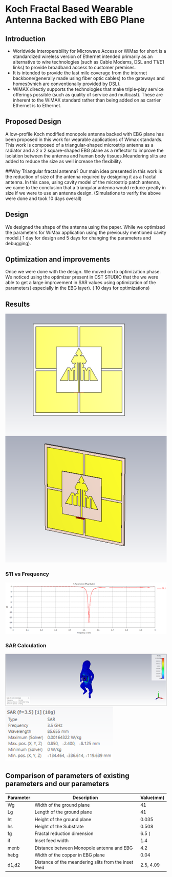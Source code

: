 # Koch Fractal Based Wearable Antenna Backed with EBG Plane
## Introduction
 - Worldwide Interoperability for Microwave Access or WiMax for short is a standardized wireless version of Ethernet intended primarily as an alternative to wire technologies (such as Cable Modems, DSL and T1/E1 links) to provide broadband access to customer premises.
 - It is intended to provide the last mile coverage from the internet backbone(generally made using fiber optic cables) to the gateways and homes(which are conventionally provided by DSL).
 - WiMAX directly supports the technologies that make triple-play service offerings possible (such as quality of service and multicast). These are inherent to the WiMAX standard rather than being added on as carrier Ethernet is to Ethernet.
 
## Proposed Design
 A low-profile Koch modified monopole antenna backed with EBG plane has been proposed in this work for wearable applications of Wimax standards. This work is composed of a triangular-shaped microstrip antenna as a radiator and a 2 x 2 square-shaped EBG plane as a reflector to improve the isolation between the antenna and human body tissues.Meandering slits are added to reduce the size as well increase the flexibility.

##Why Triangular fractal antenna?
Our main idea presented in this work is the reduction of size of the antenna required by designing it as a fractal antenna. In this case, using cavity model of the microstrip patch antenna, we came to the conclusion that a triangular antenna would reduce greatly in size if we were to use an antenna design. (Simulations to verify the above were done and took 10 days overall)


## Design

We designed the shape of the antenna using the paper. While we optimized the parameters for WiMax application using the previously mentioned cavity model.( 1 day for design and 5 days for changing the parameters and debugging).


## Optimization and improvements

Once we were done with the design. We moved on to optimization phase. We noticed using the optimizer present in CST STUDIO that the we were able to get a large improvement in SAR values using optimization of the parameters( especially in the EBG layer). ( 10 days for optimizations)

 ## Results
 ![Diagram 1](resources/show1.png)
  ![Diagram 2](resources/show2.png)
  ### S11 vs Frequency
  ![Graph](resources/graph.png )
  ### SAR Calculation
  ![SAR diagram 1](resources/sarshow.png)
   ![SAR diagram 2](resources/sarvalue.png)
 
 
 ## Comparison of parameters of existing parameters and our parameters
 Parameter| Description | Value(mm)
 -------------|-----------------|-----------------------
Wg | Width of the ground plane|41
Lg|Length of the ground plane|41
ht|Height of the ground plane|0.035
hs|Height of the Substrate|0.508
fg|Fractal reduction dimension|6.5 (
if|Inset feed width|1.4
menb|Distance between Monopole antenna and EBG|4.2
hebg|Width of the copper in EBG plane|0.04
d1,d2|Distance of the meandering slits from the inset feed|2.5, 4.09
